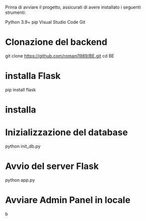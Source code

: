 Prima di avviare il progetto, assicurati di avere installato i seguenti strumenti:

Python 3.9+
pip 
Visual Studio Code 
Git 


# Clonazione del backend
git clone https://github.com/romani1989/BE.git
cd BE


# installa Flask 
pip install flask

# installa

# Inizializzazione del database
python init_db.py

# Avvio del server Flask
python app.py

# Avviare Admin Panel in locale
 b                                   